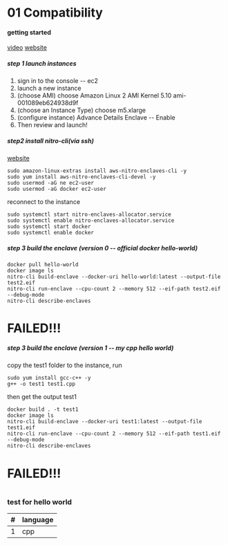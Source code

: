 # 01 Compatibility 

#### getting started 

[video](https://www.youtube.com/watch?v=t-XmYt2z5S8)  [website](https://docs.aws.amazon.com/enclaves/latest/user/getting-started.html)

##### step 1 launch instances

1. sign in to the console -- ec2
2. launch a new instance
3. (choose AMI) choose Amazon Linux 2 AMI Kernel 5.10 ami-001089eb624938d9f
4. (choose an Instance Type) choose m5.xlarge
5. (configure instance) Advance Details Enclave -- Enable
6. Then review and launch!

##### step2 install nitro-cli(via ssh)

[website](https://docs.aws.amazon.com/enclaves/latest/user/nitro-enclave-cli-install.html)

```
sudo amazon-linux-extras install aws-nitro-enclaves-cli -y
sudo yum install aws-nitro-enclaves-cli-devel -y
sudo usermod -aG ne ec2-user
sudo usermod -aG docker ec2-user
```

reconnect to the instance

```
sudo systemctl start nitro-enclaves-allocator.service 
sudo systemctl enable nitro-enclaves-allocator.service
sudo systemctl start docker 
sudo systemctl enable docker
```

##### step 3 build the enclave (version 0 -- official docker hello-world)

```
docker pull hello-world
docker image ls
nitro-cli build-enclave --docker-uri hello-world:latest --output-file test2.eif
nitro-cli run-enclave --cpu-count 2 --memory 512 --eif-path test2.eif --debug-mode
nitro-cli describe-enclaves
```

# FAILED!!!



##### step 3 build the enclave (version 1 -- my cpp hello world)

copy the test1 folder to the instance, run 

```
sudo yum install gcc-c++ -y
g++ -o test1 test1.cpp
```

then get the output test1

```
docker build . -t test1
docker image ls
nitro-cli build-enclave --docker-uri test1:latest --output-file test1.eif
nitro-cli run-enclave --cpu-count 2 --memory 512 --eif-path test1.eif --debug-mode
nitro-cli describe-enclaves
```

# FAILED!!!



# 





### test for hello world

| #    | language |
| ---- | -------- |
| 1    | cpp      |

